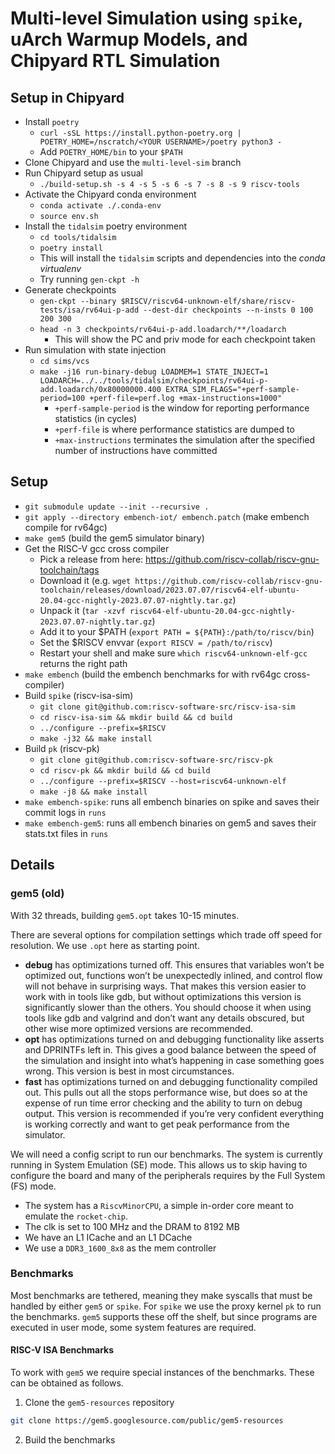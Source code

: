 # Multi-level Simulation using `spike`, uArch Warmup Models, and Chipyard RTL Simulation

## Setup in Chipyard

- Install `poetry`
    - `curl -sSL https://install.python-poetry.org | POETRY_HOME=/nscratch/<YOUR USERNAME>/poetry python3 -`
    - Add `POETRY_HOME/bin` to your `$PATH`
- Clone Chipyard and use the `multi-level-sim` branch
- Run Chipyard setup as usual
    - `./build-setup.sh -s 4 -s 5 -s 6 -s 7 -s 8 -s 9 riscv-tools`
- Activate the Chipyard conda environment
    - `conda activate ./.conda-env`
    - `source env.sh`
- Install the `tidalsim` poetry environment
    - `cd tools/tidalsim`
    - `poetry install`
    - This will install the `tidalsim` scripts and dependencies into the *conda virtualenv*
    - Try running `gen-ckpt -h`
- Generate checkpoints
    - `gen-ckpt --binary $RISCV/riscv64-unknown-elf/share/riscv-tests/isa/rv64ui-p-add --dest-dir checkpoints --n-insts 0 100 200 300`
    - `head -n 3 checkpoints/rv64ui-p-add.loadarch/**/loadarch`
        - This will show the PC and priv mode for each checkpoint taken
- Run simulation with state injection
    - `cd sims/vcs`
    - `make -j16 run-binary-debug LOADMEM=1 STATE_INJECT=1 LOADARCH=../../tools/tidalsim/checkpoints/rv64ui-p-add.loadarch/0x80000000.400 EXTRA_SIM_FLAGS="+perf-sample-period=100 +perf-file=perf.log +max-instructions=1000"`
        - `+perf-sample-period` is the window for reporting performance statistics (in cycles)
        - `+perf-file` is where performance statistics are dumped to
        - `+max-instructions` terminates the simulation after the specified number of instructions have committed

## Setup

- `git submodule update --init --recursive .`
- `git apply --directory embench-iot/ embench.patch` (make embench compile for rv64gc)
- `make gem5` (build the gem5 simulator binary)
- Get the RISC-V gcc cross compiler
    - Pick a release from here: https://github.com/riscv-collab/riscv-gnu-toolchain/tags
    - Download it (e.g. `wget https://github.com/riscv-collab/riscv-gnu-toolchain/releases/download/2023.07.07/riscv64-elf-ubuntu-20.04-gcc-nightly-2023.07.07-nightly.tar.gz`)
    - Unpack it (`tar -xzvf riscv64-elf-ubuntu-20.04-gcc-nightly-2023.07.07-nightly.tar.gz`)
    - Add it to your $PATH (`export PATH = ${PATH}:/path/to/riscv/bin`)
    - Set the $RISCV envvar (`export RISCV = /path/to/riscv`)
    - Restart your shell and make sure `which riscv64-unknown-elf-gcc` returns the right path
- `make embench` (build the embench benchmarks for with rv64gc cross-compiler)
- Build `spike` (riscv-isa-sim)
    - `git clone git@github.com:riscv-software-src/riscv-isa-sim`
    - `cd riscv-isa-sim && mkdir build && cd build`
    - `../configure --prefix=$RISCV`
    - `make -j32 && make install`
- Build `pk` (riscv-pk)
    - `git clone git@github.com:riscv-software-src/riscv-pk`
    - `cd riscv-pk && mkdir build && cd build`
    - `../configure --prefix=$RISCV --host=riscv64-unknown-elf`
    - `make -j8 && make install`
- `make embench-spike`: runs all embench binaries on spike and saves their commit logs in `runs`
- `make embench-gem5`: runs all embench binaries on gem5 and saves their stats.txt files in `runs`

## Details

### gem5 (old)

With 32 threads, building `gem5.opt` takes 10-15 minutes.

There are several options for compilation settings which trade off speed for resolution.
We use `.opt` here as starting point.

- **debug** has optimizations turned off. This ensures that variables won’t be optimized out, functions won’t be unexpectedly inlined, and control flow will not behave in surprising ways. That makes this version easier to work with in tools like gdb, but without optimizations this version is significantly slower than the others. You should choose it when using tools like gdb and valgrind and don’t want any details obscured, but other wise more optimized versions are recommended.
- **opt** has optimizations turned on and debugging functionality like asserts and DPRINTFs left in. This gives a good balance between the speed of the simulation and insight into what’s happening in case something goes wrong. This version is best in most circumstances.
- **fast** has optimizations turned on and debugging functionality compiled out. This pulls out all the stops performance wise, but does so at the expense of run time error checking and the ability to turn on debug output. This version is recommended if you’re very confident everything is working correctly and want to get peak performance from the simulator.

We will need a config script to run our benchmarks.
The system is currently running in System Emulation (SE) mode.
This allows us to skip having to configure the board and many of the peripherals requires by the Full System (FS) mode.

- The system has a `RiscvMinorCPU`, a simple in-order core meant to emulate the `rocket-chip`.
- The clk is set to 100 MHz and the DRAM to 8192 MB
- We have an L1 ICache and an L1 DCache
- We use a `DDR3_1600_8x8` as the mem controller

### Benchmarks

Most benchmarks are tethered, meaning they make syscalls that must be handled by either `gem5` or `spike`. For `spike` we use the proxy kernel `pk` to run the benchmarks. `gem5` supports these off the shelf, but since programs are executed in user mode, some system features are required.

#### RISC-V ISA Benchmarks

To work with `gem5` we require special instances of the benchmarks. These can be obtained as follows.

1. Clone the `gem5-resources` repository
```sh
git clone https://gem5.googlesource.com/public/gem5-resources
```
2. Build the benchmarks

